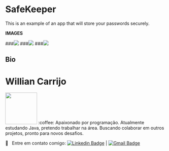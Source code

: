 # SafeKeeper
This is an example of an app that will store your passwords securely.



**IMAGES**


###<img src="chatcommon/images/image02.png">
###<img src="chatcommon/images/image03.png">
###<img src="chatcommon/images/image01.png">

## Bio
# Willian Carrijo
<img width=100px src="https://avatars2.githubusercontent.com/u/66984992?s=400&u=6373aeb589f32f189c340a83ac1a59c1286398e5&v=4.png">
:coffee: Apaixonado por programação. Atualmente estudando Java, pretendo trabalhar na área.
Buscando colaborar em outros projetos, pronto para novos desafios.

:email: &nbsp; Entre em contato comigo: [![Linkedin Badge](https://img.shields.io/badge/-WillianCarrijo-blue?style=flat-square&logo=Linkedin&logoColor=white&link=https://www.linkedin.com/in/willian-carrijo-b13921b6/)](https://www.linkedin.com/in/willian-carrijo-b13921b6/) 
|
[![Gmail Badge](https://img.shields.io/badge/-WillianCarrijo-c14438?style=flat-square&logo=Gmail&logoColor=white&link=mailto:vandengorky@gmail.com)](mailto:vandengorky@gmail.com)
